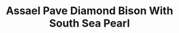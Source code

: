 ---
title: Assael Pave Diamond Bison With South Sea Pearl
description: 'A beautifully rendered Bison poses upon a South Sea Pearl in this sparkling, whimsical pendant necklace.'
specs: '17.8 x 18.5mm South Sea Cultured Pearl Button with 5.27 carats of White Diamonds, set in 18K White Gold.'
images:
  - image_path: /uploads/assael-pave-diamond-bison-with-south-sea-pearl.png
_category:
order_number: 6
categories:
  - necklaces
---